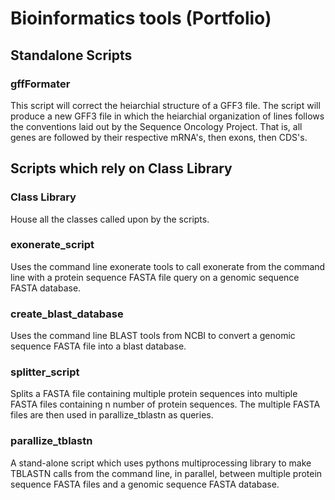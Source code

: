 # Bioinformatics tools (Portfolio)

## Standalone Scripts

### gffFormater

This script will correct the heiarchial structure of a GFF3 file. The script will produce a new GFF3 file in which
the heiarchial organization of lines follows the conventions laid out by the Sequence Oncology Project. That is, all genes
are followed by their respective mRNA's, then exons, then CDS's. 

## Scripts which rely on Class Library

### Class Library

House all the classes called upon by the scripts. 

### exonerate_script

Uses the command line exonerate tools to call exonerate from the command line with a protein sequence FASTA file query on a genomic sequence FASTA database.

### create_blast_database

Uses the command line BLAST tools from NCBI to convert a genomic sequence FASTA file into a blast database.

### splitter_script

Splits a FASTA file containing multiple protein sequences into multiple FASTA files containing n number of protein sequences. The multiple FASTA files are then used in parallize_tblastn as queries. 

### parallize_tblastn

A stand-alone script which uses pythons multiprocessing library to make TBLASTN calls from the command line, in parallel, between multiple protein sequence FASTA files and a genomic sequence FASTA database.




